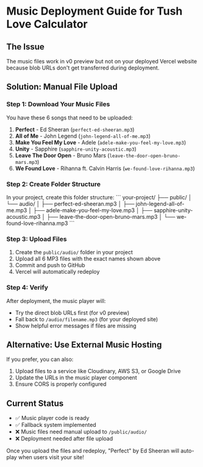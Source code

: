# Music Deployment Guide for Tush Love Calculator

## The Issue
The music files work in v0 preview but not on your deployed Vercel website because blob URLs don't get transferred during deployment.

## Solution: Manual File Upload

### Step 1: Download Your Music Files
You have these 6 songs that need to be uploaded:
1. **Perfect** - Ed Sheeran (`perfect-ed-sheeran.mp3`)
2. **All of Me** - John Legend (`john-legend-all-of-me.mp3`) 
3. **Make You Feel My Love** - Adele (`adele-make-you-feel-my-love.mp3`)
4. **Unity** - Sapphire (`sapphire-unity-acoustic.mp3`)
5. **Leave The Door Open** - Bruno Mars (`leave-the-door-open-bruno-mars.mp3`)
6. **We Found Love** - Rihanna ft. Calvin Harris (`we-found-love-rihanna.mp3`)

### Step 2: Create Folder Structure
In your project, create this folder structure:
\`\`\`
your-project/
├── public/
│   └── audio/
│       ├── perfect-ed-sheeran.mp3
│       ├── john-legend-all-of-me.mp3
│       ├── adele-make-you-feel-my-love.mp3
│       ├── sapphire-unity-acoustic.mp3
│       ├── leave-the-door-open-bruno-mars.mp3
│       └── we-found-love-rihanna.mp3
\`\`\`

### Step 3: Upload Files
1. Create the `public/audio/` folder in your project
2. Upload all 6 MP3 files with the exact names shown above
3. Commit and push to GitHub
4. Vercel will automatically redeploy

### Step 4: Verify
After deployment, the music player will:
- Try the direct blob URLs first (for v0 preview)
- Fall back to `/audio/filename.mp3` (for your deployed site)
- Show helpful error messages if files are missing

## Alternative: Use External Music Hosting
If you prefer, you can also:
1. Upload files to a service like Cloudinary, AWS S3, or Google Drive
2. Update the URLs in the music player component
3. Ensure CORS is properly configured

## Current Status
- ✅ Music player code is ready
- ✅ Fallback system implemented  
- ❌ Music files need manual upload to `/public/audio/`
- ❌ Deployment needed after file upload

Once you upload the files and redeploy, "Perfect" by Ed Sheeran will auto-play when users visit your site!
